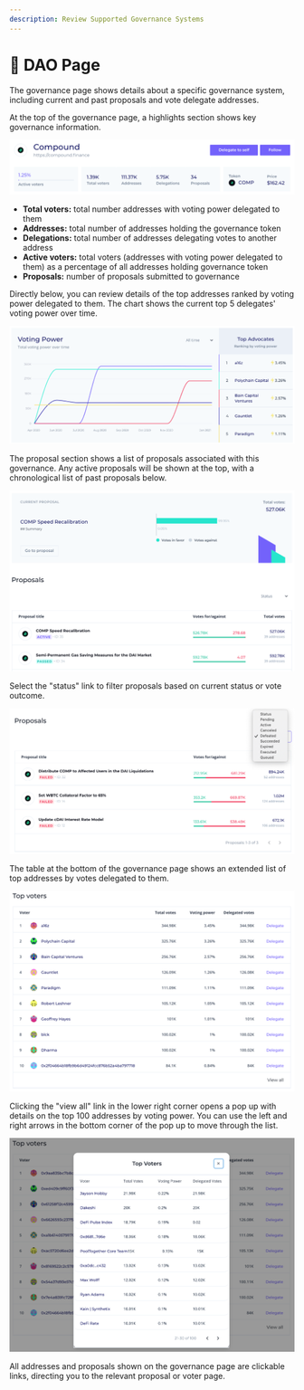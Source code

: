 ```yaml
---
description: Review Supported Governance Systems
---
```


# 🎪 DAO Page

The governance page shows details about a specific governance system, including current and past proposals and vote delegate addresses.

At the top of the governance page, a highlights section shows key governance information.

![](<../../.gitbook/assets/image (6).png>)

* **Total voters:** total number addresses with voting power delegated to them
* **Addresses:** total number of addresses holding the governance token
* **Delegations:** total number of addresses delegating votes to another address
* **Active voters:** total voters (addresses with voting power delegated to them) as a percentage of all addresses holding governance token
* **Proposals:** number of proposals submitted to governance

Directly below, you can review details of the top addresses ranked by voting power delegated to them. The chart shows the current top 5 delegates' voting power over time.

![](<../../.gitbook/assets/image (7).png>)

The proposal section shows a list of proposals associated with this governance. Any active proposals will be shown at the top, with a chronological list of past proposals below.&#x20;

![](<../../.gitbook/assets/image (23).png>)

Select the "status" link to filter proposals based on current status or vote outcome.

![](<../../.gitbook/assets/image (9).png>)

The table at the bottom of the governance page shows an extended list of top addresses by votes delegated to them.

![](<../../.gitbook/assets/image (24).png>)

Clicking the "view all" link in the lower right corner opens a pop up with details on the top 100 addresses by voting power. You can use the left and right arrows in the bottom corner of the pop up to move through the list.

![](<../../.gitbook/assets/image (12).png>)

All addresses and proposals shown on the governance page are clickable links, directing you to the relevant proposal or voter page.
